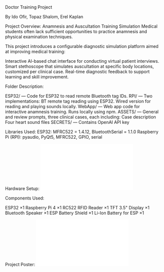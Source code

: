 Doctor Training Project

By Ido Ofir, Topaz Shalom, Erel Kaplan

Project Overview:
Anamnesis and Auscultation Training Simulation
Medical students often lack sufficient opportunities to practice anamnesis and physical examination techniques.

This project introduces a configurable diagnostic simulation platform aimed at improving medical training:

Interactive AI-based chat interface for conducting virtual patient interviews.
Smart stethoscope that simulates auscultation at specific body locations, customized per clinical case.
Real-time diagnostic feedback to support learning and skill improvement.


Folder Description:

ESP32/ — Code for ESP32 to read remote Bluetooth tag IDs.
RPI/ — Two implementations:
BT remote tag reading using ESP32.
Wired version for reading and playing sounds locally.
WebApp/ — Web app code for interactive anamnesis training. Runs locally using npm.
ASSETS/ — General and review prompts, three clinical cases, each including:
Case description
Four heart sound files
SECRETS/ — Contains OpenAI API key

Libraries Used:
ESP32: MFRC522 = 1.4.12, BluetoothSerial = 1.1.0
Raspberry Pi (RPI): pyaudio, PyQt5, MFRC522, GPIO, serial

Hardware Setup:
![Smart Stethoscope Diagram](finalScheme.pdf)

Components Used:

ESP32 ×1
Raspberry Pi 4 ×1
RC522 RFID Reader ×1
TFT 3.5" Display ×1
Bluetooth Speaker ×1
ESP Battery Shield ×1
Li-Ion Battery for ESP ×1

Project Poster:
![Poster](Poster.pdf)
